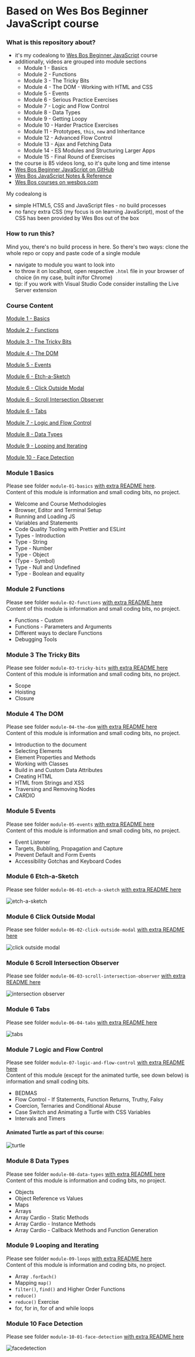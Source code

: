 # Based on Wes Bos Beginner JavaScript course

### What is this repository about?

- it's my codealong to [Wes Bos Beginner JavaScript](https://beginnerjavascript.com/) course
- additionally, videos are grouped into module sections
  - Module 1 - Basics
  - Module 2 - Functions
  - Module 3 - The Tricky Bits
  - Module 4 - The DOM - Working with HTML and CSS
  - Module 5 - Events
  - Module 6 - Serious Practice Exercises
  - Module 7 - Logic and Flow Control
  - Module 8 - Data Types
  - Module 9 - Getting Loopy
  - Module 10 - Harder Practice Exercises
  - Module 11 - Prototypes, `this`, `new` and Inheritance
  - Module 12 - Advanced Flow Control
  - Module 13 - Ajax and Fetching Data
  - Module 14 - ES Modules and Structuring Larger Apps
  - Module 15 - Final Round of Exercises
- the course is 85 videos long, so it's quite long and time intense
- [Wes Bos Beginner JavaScript on GitHub](https://github.com/wesbos/beginner-javascript)
- [Wes Bos JavaScript Notes & Reference](https://wesbos.com/javascript)
- [Wes Bos courses on wesbos.com](https://wesbos.com/courses)

My codealong is
- simple HTML5, CSS and JavaScript files - no build processes
- no fancy extra CSS (my focus is on learning JavaScript), most of the CSS has been provided by Wes Bos out of the box

### How to run this?

Mind you, there's no build process in here.
So there's two ways: clone the whole repo or copy and paste code of a single module
- navigate to module you want to look into
- to throw it on localhost, open respective `.html` file in your browser of choice (in my case, built in/for Chrome)
- tip: if you work with Visual Studio Code consider installing the Live Server extension

### Course Content

[Module 1 - Basics](#module-1-basics)

[Module 2 - Functions](#module-2-functions)

[Module 3 - The Tricky Bits](#module-3-the-tricky-bits)

[Module 4 - The DOM](#module-4-the-dom)

[Module 5 - Events](#module-5-events)

[Module 6 - Etch-a-Sketch](#module-6-etch-a-sketch)

[Module 6 - Click Outside Modal](#module-6-click-outside-modal)

[Module 6 - Scroll Intersection Observer](#module-6-scroll-intersection-observer)

[Module 6 - Tabs](#module-6-tabs)

[Module 7 - Logic and Flow Control](#module-7-logic-and-flow-control)

[Module 8 - Data Types](#module-8-data-types)

[Module 9 - Looping and Iterating](#module-9-looping-and-iterating)

[Module 10 - Face Detection](#module-10-face-detection)

### Module 1 Basics

Please see folder `module-01-basics` [with extra README here](./module-01-basics/README.md).<br>
Content of this module is information and small coding bits, no project.

- Welcome and Course Methodologies
- Browser, Editor and Terminal Setup
- Running and Loading JS
- Variables and Statements
- Code Quality Tooling with Prettier and ESLint
- Types - Introduction
- Type - String
- Type - Number
- Type - Object
- (Type - Symbol)
- Type - Null and Undefined
- Type - Boolean and equality

### Module 2 Functions

Please see folder `module-02-functions` [with extra README here](./module-02-functions/README.md)<br>
Content of this module is information and small coding bits, no project.

- Functions - Custom
- Functions - Parameters and Arguments
- Different ways to declare Functions
- Debugging Tools

### Module 3 The Tricky Bits

Please see folder `module-03-tricky-bits` [with extra README here](./module-03-tricky-bits/README.md)<br>
Content of this module is information and small coding bits, no project.

- Scope
- Hoisting
- Closure

### Module 4 The DOM

Please see folder `module-04-the-dom` [with extra README here](./module-04-the-dom/README.md)<br>
Content of this module is information and small coding bits, no project.

- Introduction to the document
- Selecting Elements
- Element Properties and Methods
- Working with Classes
- Build in and Custom Data Attributes
- Creating HTML
- HTML from Strings and XSS
- Traversing and Removing Nodes
- CARDIO

### Module 5 Events

Please see folder `module-05-events` [with extra README here](./module-05-events/README.md)<br>
Content of this module is information and small coding bits, no project.

- Event Listener
- Targets, Bubbling, Propagation and Capture
- Prevent Default and Form Events
- Accessibility Gotchas and Keyboard Codes

### Module 6 Etch-a-Sketch

Please see folder `module-06-01-etch-a-sketch` [with extra README here](./module-06-01-etch-a-sketch/README.md)<br>

![etch-a-sketch](./module-06-01-etch-a-sketch/img/screen-mod0601-01.png)

### Module 6 Click Outside Modal

Please see folder `module-06-02-click-outside-modal` [with extra README here](./module-06-02-click-outside-modal/README.md)<br>

![click outside modal](./module-06-02-click-outside-modal/img/screen-mod0602-02.gif)

### Module 6 Scroll Intersection Observer

Please see folder `module-06-03-scroll-intersection-observer` [with extra README here](./module-06-03-scoll-intersection-observer/README.md)<br>

![intersection observer](./module-06-03-scoll-intersection-observer/img/screen-mod0603-000.gif)

### Module 6 Tabs

Please see folder `module-06-04-tabs` [with extra README here](./module-06-04-tabs/README.md)<br>

![tabs](./module-06-04-tabs/img/screen-mod0604-00.gif)

### Module 7 Logic and Flow Control

Please see folder `module-07-logic-and-flow-control` [with extra README here](./module-07-logic-and-flow-control/README.md)<br>
Content of this module (except for the animated turtle, see down below) is information and small coding bits.

- BEDMAS
- Flow Control - If Statements, Function Returns, Truthy, Falsy
- Coercion, Ternaries and Conditional Abuse
- Case Switch and Animating a Turtle with CSS Variables
- Intervals and Timers

#### Animated Turtle as part of this course:

![turtle](./module-07-logic-and-flow-control/img/screen-mod0704-01.gif)

### Module 8 Data Types

Please see folder `module-08-data-types` [with extra README here](./module-08-data-types/README.md)<br>
Content of this module is information and coding bits, no project.

- Objects
- Object Reference vs Values
- Maps
- Arrays
- Array Cardio - Static Methods
- Array Cardio - Instance Methods
- Array Cardio - Callback Methods and Function Generation

### Module 9 Looping and Iterating

Please see folder `module-09-loops` [with extra README here](./module-09-loops/README.md)<br>
Content of this module is information and coding bits, no project.

- Array `.forEach()`
- Mapping `map()`
- `filter()`, `find()` and Higher Order Functions
- `reduce()`
- `reduce()` Exercise
- for, for in, for of and while loops

### Module 10 Face Detection

Please see folder `module-10-01-face-detection` [with extra README here](./module-10-01-face-detection/README.md)<br>

![facedetection](./module-10-01-face-detection/img/screen-mod1001-10.gif)

